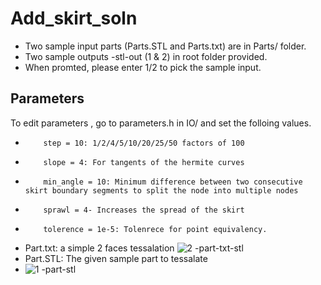 # Add_skirt_soln

- Two sample input parts (Parts.STL and Parts.txt) are in Parts/ folder.
- Two sample outputs -stl-out (1 & 2) in root folder provided.
- When promted, please enter 1/2 to pick the sample input. 
## Parameters
To edit parameters , go to parameters.h in IO/ and set the folloing values.
-         step = 10: 1/2/4/5/10/20/25/50 factors of 100
-         slope = 4: For tangents of the hermite curves
-         min_angle = 10: Minimum difference between two consecutive skirt boundary segments to split the node into multiple nodes
-         sprawl = 4- Increases the spread of the skirt 
-         tolerence = 1e-5: Tolenrece for point equivalency.


- Part.txt: a simple 2 faces tessalation 
![2 -part-txt-stl](https://user-images.githubusercontent.com/31978917/197202176-8a861227-9371-49c5-9716-56cb05386655.png)
- Part.STL: The given sample part to tessalate
- ![1 -part-stl](https://user-images.githubusercontent.com/31978917/197202121-11ca0a4e-2b65-402b-9267-af730f192f7e.png)

